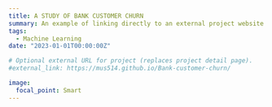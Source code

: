```yaml
---
title: A STUDY OF BANK CUSTOMER CHURN
summary: An example of linking directly to an external project website using `external_link`.
tags:
  - Machine Learning
date: "2023-01-01T00:00:00Z"

# Optional external URL for project (replaces project detail page).
#external_link: https://mus514.github.io/Bank-customer-churn/

image:
  focal_point: Smart
---
```

